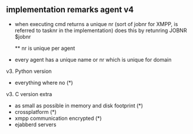 ## implementation remarks agent v4


* when executing cmd returns a unique nr (sort of jobnr for XMPP, is referred to tasknr in the implementation) does this by retunring JOBNR $jobnr

    ** nr is unique per agent

* every agent has a unique name or nr which is unique for domain


v3. Python version

* everything where no (*)

v3. C version
extra
* as small as possible in memory and disk footprint (*)
* crossplatform (*)
* xmpp communication  encrypted (*)
* ejabberd servers